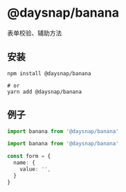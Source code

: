 # @daysnap/banana

表单校验、辅助方法


## 安装

```shell
npm install @daysnap/banana

# or
yarn add @daysnap/banana
```


## 例子

```ts
import banana from '@daysnap/banana'
```

```ts
import banana from '@daysnap/banana'

const form = {
  name: {
    value: '',
  }
}
```
